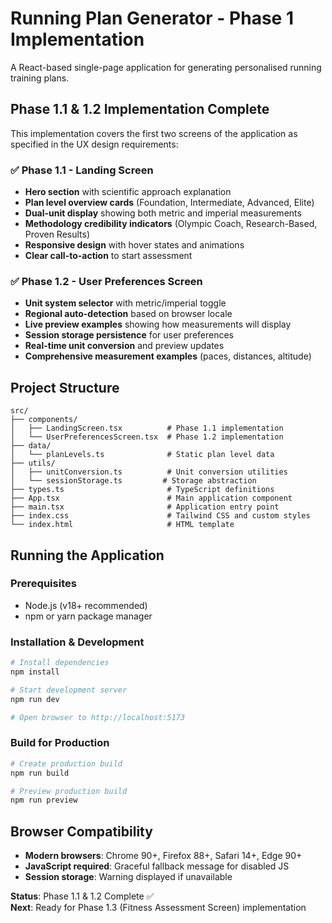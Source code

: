 # Running Plan Generator - Phase 1 Implementation

A React-based single-page application for generating personalised running training plans.

## Phase 1.1 & 1.2 Implementation Complete

This implementation covers the first two screens of the application as specified in the UX design requirements:

### ✅ Phase 1.1 - Landing Screen
- **Hero section** with scientific approach explanation
- **Plan level overview cards** (Foundation, Intermediate, Advanced, Elite)
- **Dual-unit display** showing both metric and imperial measurements
- **Methodology credibility indicators** (Olympic Coach, Research-Based, Proven Results)
- **Responsive design** with hover states and animations
- **Clear call-to-action** to start assessment

### ✅ Phase 1.2 - User Preferences Screen
- **Unit system selector** with metric/imperial toggle
- **Regional auto-detection** based on browser locale
- **Live preview examples** showing how measurements will display
- **Session storage persistence** for user preferences
- **Real-time unit conversion** and preview updates
- **Comprehensive measurement examples** (paces, distances, altitude)

## Project Structure

```
src/
├── components/
│   ├── LandingScreen.tsx          # Phase 1.1 implementation
│   └── UserPreferencesScreen.tsx  # Phase 1.2 implementation
├── data/
│   └── planLevels.ts              # Static plan level data
├── utils/
│   ├── unitConversion.ts          # Unit conversion utilities
│   └── sessionStorage.ts         # Storage abstraction
├── types.ts                       # TypeScript definitions
├── App.tsx                        # Main application component
├── main.tsx                       # Application entry point
├── index.css                      # Tailwind CSS and custom styles
└── index.html                     # HTML template
```

## Running the Application

### Prerequisites
- Node.js (v18+ recommended)
- npm or yarn package manager

### Installation & Development
```bash
# Install dependencies
npm install

# Start development server
npm run dev

# Open browser to http://localhost:5173
```

### Build for Production
```bash
# Create production build
npm run build

# Preview production build
npm run preview
```


## Browser Compatibility

- **Modern browsers**: Chrome 90+, Firefox 88+, Safari 14+, Edge 90+
- **JavaScript required**: Graceful fallback message for disabled JS
- **Session storage**: Warning displayed if unavailable

**Status**: Phase 1.1 & 1.2 Complete ✅  
**Next**: Ready for Phase 1.3 (Fitness Assessment Screen) implementation